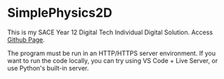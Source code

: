 # SimplePhysics2D

This is my SACE Year 12 Digital Tech Individual Digital Solution. Access [Github Page](https://github.com/Yanttttt/SimplePhysicsEngine).
 
The program must be run in an HTTP/HTTPS server environment. If you want to run the code locally, you can try using VS Code + Live Server, or use Python's built-in server.